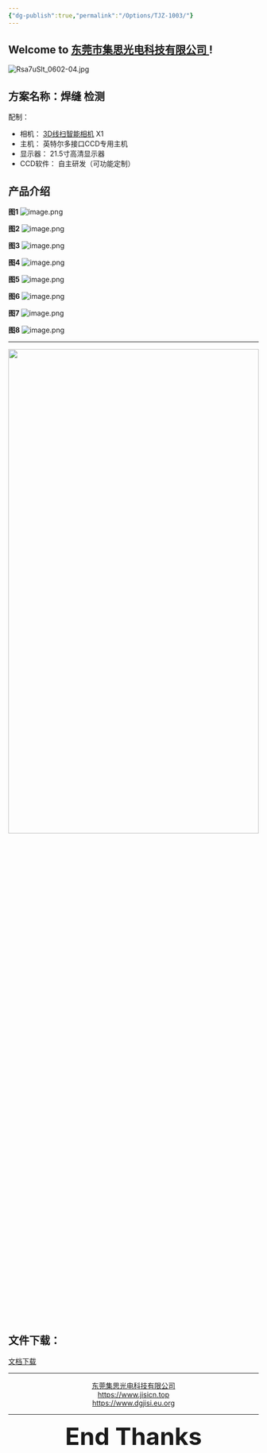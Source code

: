 ```yaml
---
{"dg-publish":true,"permalink":"/Options/TJZ-1003/"}
---
```



## Welcome to [东莞市集思光电科技有限公司 ](https://jisicn.top) ! 

![Rsa7uSlt_0602-04.jpg](https://tc.899900.xyz/img/202408131444746.png)

## 方案名称：焊缝 检测
配制：
- 相机： [3D线扫智能相机](https://tc.899900.xyz/img/202408131444746.png)    X1  
- 主机： 英特尔多接口CCD专用主机
- 显示器： 21.5寸高清显示器
- CCD软件： 自主研发（可功能定制）

<!-- 分割 --><div STYLE="page-break-after: always;"></div>

## 产品介绍

**图1**
![image.png](https://tc.899900.xyz/img/202408131446007.png)

**图2**
![image.png](https://tc.899900.xyz/img/202408131447907.png)
<!-- 分割 --><div STYLE="page-break-after: always;"></div>
**图3**
![image.png](https://tc.899900.xyz/img/202408131448713.png)

**图4**
![image.png](https://tc.899900.xyz/img/202408131448425.png)
<!-- 分割 --><div STYLE="page-break-after: always;"></div>
**图5**
![image.png](https://tc.899900.xyz/img/202408131449892.png)

**图6**
![image.png](https://tc.899900.xyz/img/202408131451698.png)
<!-- 分割 --><div STYLE="page-break-after: always;"></div>
**图7**
![image.png](https://tc.899900.xyz/img/202408131452816.png)

**图8**
![image.png](https://tc.899900.xyz/img/202408131453987.png)
<!-- 分割 --><div STYLE="page-break-after: always;"></div>

---

<div align="center"><img src="https://tc.899900.xyz/img/202304122151817.JPG" width="100%" height="50%"></img></div>

## 文件下载：
[文档下载](https://jisi.lanzout.com/i5cEt27bhfle)

---

<center><a href="Https://www.jisicn.top" target="_blank">东莞集思光电科技有限公司</a></center>
<center><a href="Https://www.jisicn.top" target="_blank">https://www.jisicn.top</a></center>
<center><a href="Https://www.dgjisi.eu.org" target="_blank">https://www.dgjisi.eu.org</a></center>

---

<div align='center' ><font size='50'><b>End Thanks</b></font></div>